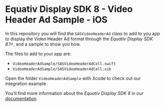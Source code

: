 # Equativ Display SDK 8 - Video Header Ad Sample - iOS

In this repository you will find the `SASVideoHeaderAd` class to add to you app to display the Video Header Ad format through the _Equativ Display SDK 8.1+_, and a sample to show you how.

The files to add to your app are:
- `VideoHeaderAdSample/SASVideoHeaderAdCell.swift`
- `VideoHeaderAdSample/SASVideoHeaderAdCell.xib`

Open the folder `VideoHeaderAdSample` with Xcode to check out our integration example.

You'll find more information about the _Equativ Display SDK 8_ in our [documentation](https://documentation.smartadserver.com/displaySDK8/creatives/video-header-ad.html).